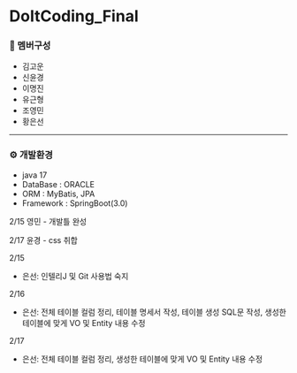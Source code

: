 # DoItCoding_Final

### 👥 멤버구성
 - 김고운
 - 신윤경
 - 이명진
 - 유근형
 - 조영민
 - 황은선
<hr>

### ⚙️ 개발환경
 - java 17
 - DataBase : ORACLE
 - ORM : MyBatis, JPA
 - Framework : SpringBoot(3.0)

2/15
영민 - 개발틀 완성

2/17
윤경 - css 취합

2/15
 - 은선: 인텔리J 및 Git 사용법 숙지

2/16
 - 은선: 전체 테이블 컬럼 정리, 테이블 명세서 작성, 테이블 생성 SQL문 작성, 생성한 테이블에 맞게 VO 및 Entity 내용 수정

2/17
- 은선: 전체 테이블 컬럼 정리, 생성한 테이블에 맞게 VO 및 Entity 내용 수정
